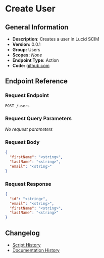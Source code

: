 <!-- BEGIN GENERATED CONTENT -->
# Create User

## General Information

- **Description:** Creates a user in Lucid SCIM
- **Version:** 0.0.1
- **Group:** Users
- **Scopes:** _None_
- **Endpoint Type:** Action
- **Code:** [github.com](https://github.com/NangoHQ/integration-templates/tree/main/integrations/lucid-scim/actions/create-user.ts)


## Endpoint Reference

### Request Endpoint

`POST /users`

### Request Query Parameters

_No request parameters_

### Request Body

```json
{
  "firstName": "<string>",
  "lastName": "<string>",
  "email": "<string>"
}
```

### Request Response

```json
{
  "id": "<string>",
  "email": "<string>",
  "firstName": "<string>",
  "lastName": "<string>"
}
```

## Changelog

- [Script History](https://github.com/NangoHQ/integration-templates/commits/main/integrations/lucid-scim/actions/create-user.ts)
- [Documentation History](https://github.com/NangoHQ/integration-templates/commits/main/integrations/lucid-scim/actions/create-user.md)

<!-- END  GENERATED CONTENT -->

